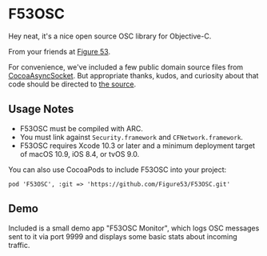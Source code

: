 # F53OSC

Hey neat, it's a nice open source OSC library for Objective-C.

From your friends at [Figure 53](https://figure53.com).

For convenience, we've included a few public domain source files from [CocoaAsyncSocket](https://github.com/robbiehanson/CocoaAsyncSocket).  But appropriate thanks, kudos, and curiosity about that code should be directed to [the source](https://github.com/robbiehanson/CocoaAsyncSocket).

## Usage Notes

- F53OSC must be compiled with ARC.
- You must link against `Security.framework` and `CFNetwork.framework`.
- F53OSC requires Xcode 10.3 or later and a minimum deployment target of macOS 10.9, iOS 8.4, or tvOS 9.0.

You can also use CocoaPods to include F53OSC into your project:

```
pod 'F53OSC', :git => 'https://github.com/Figure53/F53OSC.git'
```

## Demo

Included is a small demo app "F53OSC Monitor", which logs OSC messages sent to it via port 9999 and displays some basic stats about incoming traffic.
